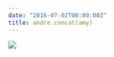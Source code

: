 ```yaml
---
date: "2016-07-02T00:00:00Z"
title: andre.concat(amy)
---
```

<img src="https://andre.arko.net/2016/07/02/andreconcatamy/andre-and-amy.jpg">
